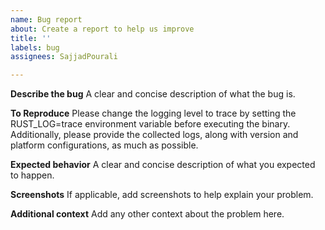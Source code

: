 ```yaml
---
name: Bug report
about: Create a report to help us improve
title: ''
labels: bug
assignees: SajjadPourali

---
```


**Describe the bug**
A clear and concise description of what the bug is.

**To Reproduce**
Please change the logging level to trace by setting the RUST_LOG=trace environment variable before executing the binary. Additionally, please provide the collected logs, along with version and platform configurations, as much as possible.

**Expected behavior**
A clear and concise description of what you expected to happen.

**Screenshots**
If applicable, add screenshots to help explain your problem.

**Additional context**
Add any other context about the problem here.
